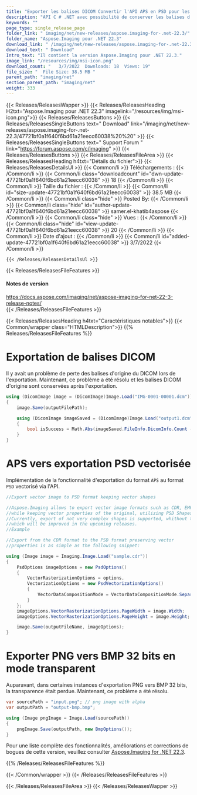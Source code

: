 ```yaml
---
title: "Exporter les balises DICOM Convertir l'API APS en PSD pour les applications C# ASP.NET"
description: "API C # .NET avec possibilité de conserver les balises d'origine DICOM lors de l'exportation, conversion du format APS en PSD vectorisé, conversion PNG en BMP 32 bits en mode image transparente."
keywords: ""
page_type: single_release_page
folder_link: " imaging/net/new-releases/aspose.imaging-for-.net-22.3/"
folder_name: "Aspose.Imaging pour .NET 22.3"
download_link: " /imaging/net/new-releases/aspose.imaging-for-.net-22.3/47721bf0a1f640f6bd61a21eecc60038"
download_text: " Download"
Intro_text: "Il contient la version Aspose.Imaging pour .NET 22.3."
image_link: "/resources/img/msi-icon.png"
download_count: "   3/7/2022  Downloads: 18  Views: 19"
file_size: "  File Size: 38.5 MB "
parent_path: "imaging/net"
section_parent_path: "imaging/net"
weight: 333
---
```


{{< Releases/ReleasesWapper >}}
{{< Releases/ReleasesHeading H2txt="Aspose.Imaging pour .NET 22.3" imagelink="/resources/img/msi-icon.png">}}
{{< Releases/ReleasesButtons >}}
{{< Releases/ReleasesSingleButtons text=" Download" link="/imaging/net/new-releases/aspose.imaging-for-.net-22.3/47721bf0a1f640f6bd61a21eecc60038%20%20" >}}
{{< Releases/ReleasesSingleButtons text=" Support Forum " link="https://forum.aspose.com/c/imaging" >}}
{{< Releases/ReleasesButtons >}}
{{< Releases/ReleasesFileArea >}}
{{< Releases/ReleasesHeading h4txt="Détails du fichier">}}
{{< Releases/ReleasesDetailsUl >}}
{{< Common/li >}} Téléchargements : {{< /Common/li >}}
{{< Common/li class="downloadcount" id="dwn-update-47721bf0a1f640f6bd61a21eecc60038" >}} 18 {{< /Common/li >}}
{{< Common/li >}} Taille du fichier : {{< /Common/li >}}
{{< Common/li id="size-update-47721bf0a1f640f6bd61a21eecc60038" >}} 38.5 MB {{< /Common/li >}}
{{< Common/li  class="hide" >}} Posted By: {{< /Common/li >}}
{{< Common/li class="hide" id="author-update-47721bf0a1f640f6bd61a21eecc60038" >}} samer.el-khatib4aspose {{< /Common/li >}}
{{< Common/li class="hide" >}} Vues : {{< /Common/li >}}
{{< Common/li class="hide" id="view-update-47721bf0a1f640f6bd61a21eecc60038" >}} 20 {{< /Common/li >}}
{{< Common/li >}} Date d'ajout : {{< /Common/li >}}
{{< Common/li id="added-update-47721bf0a1f640f6bd61a21eecc60038" >}} 3/7/2022 {{< /Common/li >}}

    {{< /Releases/ReleasesDetailsUl >}}

{{< Releases/ReleasesFileFeatures >}}
<h4>Notes de version</h4><div> <a href="https://docs.aspose.com/imaging/net/aspose-imaging-for-net-22-3-release-notes/">https://docs.aspose.com/imaging/net/aspose-imaging-for-net-22-3-release-notes/</a></div>
{{< /Releases/ReleasesFileFeatures >}}

{{< Releases/ReleasesHeading h4txt="Caractéristiques notables">}}
{{< Common/wrapper class="HTMLDescription">}}
{{% Releases/ReleasesFileFeatures %}}

# Exportation de balises DICOM

Il y avait un problème de perte des balises d'origine du DICOM lors de l'exportation. Maintenant, ce problème a été résolu et les balises DICOM d'origine sont conservées après l'exportation.

```csharp
using (DicomImage image = (DicomImage)Image.Load("IMG-0001-00001.dcm"))
{
    image.Save(outputFilePath);

    using (DicomImage imageSaved = (DicomImage)Image.Load("output1.dcm"))
    {
        bool isSuccess = Math.Abs(imageSaved.FileInfo.DicomInfo.Count - image.FileInfo.DicomInfo.Count) < 5;
    }
}
```

# APS vers exportation PSD vectorisée

Implémentation de la fonctionnalité d'exportation du format `APS` au format `PSD` vectorisé via l'API.

```csharp
//Export vector image to PSD format keeping vector shapes

//Aspose.Imaging allows to export vector image formats such as CDR, EMF, EPS, ODG, SVG, WMF to the PSD format, 
//while keeping vector properties of the original, utilizing PSD Shapes, Paths //and Vector Masks.
//Currently, export of not very complex shapes is supported, whithout texture brushes or open shapes with stroke, 
//which will be improved in the upcoming releases.
//Example

//Export from the CDR format to the PSD format preserving vector 
//properties is as simple as the following snippet:

using (Image image = Imaging.Image.Load("sample.cdr"))
{
    PsdOptions imageOptions = new PsdOptions()
    {
        VectorRasterizationOptions = options,
        VectorizationOptions = new PsdVectorizationOptions()
        {
            VectorDataCompositionMode = VectorDataCompositionMode.SeparateLayers
        }
    };
    imageOptions.VectorRasterizationOptions.PageWidth = image.Width;
    imageOptions.VectorRasterizationOptions.PageHeight = image.Height;

    image.Save(outputFileName, imageOptions);
}
```

# Exporter PNG vers BMP 32 bits en mode transparent

Auparavant, dans certaines instances d'exportation PNG vers BMP 32 bits, la transparence était perdue. Maintenant, ce problème a été résolu.

```csharp
var sourcePath = "input.png"; // png image with alpha
var outputPath = "output-bmp.bmp";

using (Image pngImage = Image.Load(sourcePath))
{
    pngImage.Save(outputPath, new BmpOptions());
}
```

Pour une liste complète des fonctionnalités, améliorations et corrections de bogues de cette version, veuillez consulter [Aspose.Imaging for .NET 22.3](http://localhost:1313/imaging/net/new-releases/aspose.imaging-for-.net-22.3/).

{{% /Releases/ReleasesFileFeatures %}}

{{< /Common/wrapper >}}
{{< /Releases/ReleasesFileFeatures >}}

{{< /Releases/ReleasesFileArea >}}
{{< /Releases/ReleasesWapper >}}

